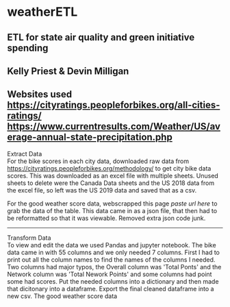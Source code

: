 # weatherETL
ETL for state air quality and green initiative spending <br>
-------
Kelly Priest &
Devin Milligan
-------
Websites used <br>
https://cityratings.peopleforbikes.org/all-cities-ratings/ 
https://www.currentresults.com/Weather/US/average-annual-state-precipitation.php
--------
Extract Data <br>
For the bike scores in each city data, downloaded raw data from https://cityratings.peopleforbikes.org/methodology/ to get city bike data scores.
This was downloaded as an excel file with multiple sheets. Unused sheets to delete were the Canada Data sheets and the US 2018 data from the excel file, so left was the US 2019 data and saved that as a csv.

For the good weather score data, webscrapped this page *paste url here* to grab the data of the table. 
This data came in as a json file, that then had to be reformatted so that it was viewable. Removed extra json code junk.
________________________________________________________________________________________________________________________________________
Transform Data <br>
To view and edit the data we used Pandas and jupyter notebook. 
The bike data came in with 55 columns and we only needed 7 columns. First I had to print out all the column names to find the names of the columns I needed. Two columns had major typos, the Overall column was 'Total Ponts' and the Network column was 'Total Nework Points' and some columns had point some had scores. Put the needed columns into a dictionary and then made that dicitonary into a dataframe. Export the final cleaned dataframe into a new csv.
The good weather score data

